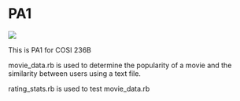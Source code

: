PA1
===

<a href="https://codeclimate.com/repos/52d983876956801d630131c0/feed"><img src="https://codeclimate.com/repos/52d983876956801d630131c0/badges/71093d561bf69a05b8d7/gpa.png" /></a>

This is PA1 for COSI 236B

movie_data.rb is used to determine the popularity of a movie and the similarity between users using a text file.

rating_stats.rb is used to test movie_data.rb
